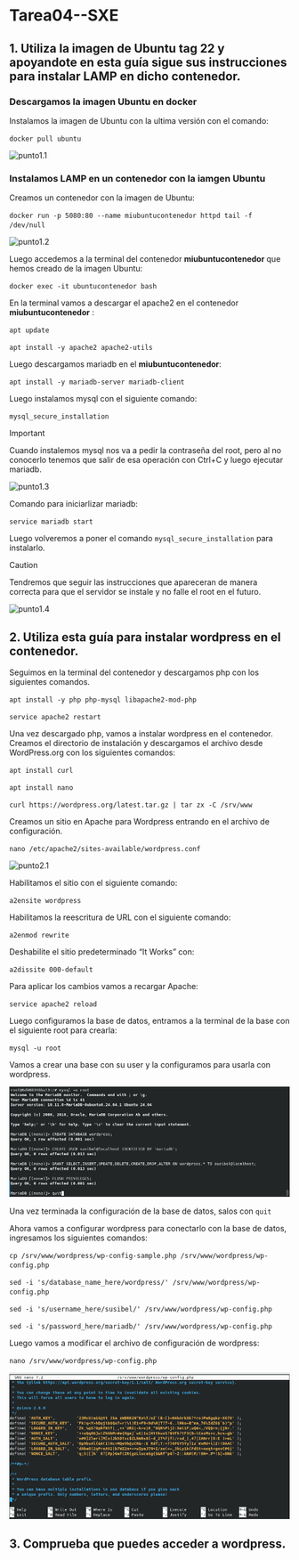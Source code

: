 # Tarea04--SXE

## 1. Utiliza la imagen de Ubuntu tag 22 y apoyandote en esta guía sigue sus instrucciones para instalar LAMP en dicho contenedor.

### Descargamos la imagen Ubuntu en docker
Instalamos la imagen de Ubuntu con la ultima versión con el comando:

``docker pull ubuntu``

![punto1.1](Imagen1_1.png)

### Instalamos LAMP en un contenedor con la iamgen Ubuntu
Creamos un contenedor con la imagen de Ubuntu:

``docker run -p 5080:80 --name miubuntucontenedor httpd tail -f /dev/null``

![punto1.2](Imagen1_2.png)

Luego accedemos a la terminal del contenedor **miubuntucontenedor** que hemos creado de la imagen Ubuntu:

``docker exec -it ubuntucontenedor bash``

En la terminal vamos a descargar el apache2 en el contenedor **miubuntucontenedor** :

``apt update``

``apt install -y apache2 apache2-utils``

Luego descargamos mariadb en el **miubuntucontenedor**:

 ``apt install -y mariadb-server mariadb-client``

Luego instalamos mysql con el siguiente comando:

``mysql_secure_installation``


> [!IMPORTANT]
> Cuando instalemos mysql nos va a pedir la contraseña del root, pero al no conocerlo tenemos  que salir de esa operación con Ctrl+C y luego ejecutar mariadb.

![punto1.3](Imagen1_3.png)

Comando para iniciarlizar mariadb:

``service mariadb start``

Luego volveremos a poner el comando ``mysql_secure_installation`` para instalarlo.

> [!CAUTION]
> Tendremos que seguir las instrucciones que apareceran de manera correcta para que el servidor se instale y no falle el root en el futuro.

![punto1.4](Imagen1_4.png)


## 2. Utiliza esta guía para instalar wordpress en el contenedor.
Seguimos en la terminal del contenedor y descargamos php con los siguientes comandos.

``apt install -y php php-mysql libapache2-mod-php``

``service apache2 restart``

Una vez descargado php, vamos a instalar wordpress en el contenedor. Creamos el directorio de instalación y descargamos el archivo desde WordPress.org con los siguientes comandos:

``apt install curl``

``apt install nano``

``curl https://wordpress.org/latest.tar.gz | tar zx -C /srv/www``

Creamos un sitio en Apache para Wordpress entrando en el archivo de configuración.

``nano /etc/apache2/sites-available/wordpress.conf``

![punto2.1](Imagenes/punto2_1.png)

Habilitamos el sitio con el siguiente comando:

``a2ensite wordpress``

Habilitamos la reescritura de URL con el siguiente comando:

``a2enmod rewrite``

Deshabilite el sitio predeterminado “It Works” con:

``a2dissite 000-default``

Para aplicar los cambios vamos a recargar Apache:

``service apache2 reload``

Luego configuramos la base de datos, entramos a la terminal de la base con el siguiente root para crearla:

``mysql -u root``

Vamos a crear una base con su user y la configuramos para usarla con wordpress.

![punto2.2](Imagenes/punto2_2.png)

Una vez terminada la configuración de la base de datos, salos con ``quit``

Ahora vamos a configurar wordpress para conectarlo con la base de datos, ingresamos los siguientes comandos:

``cp /srv/www/wordpress/wp-config-sample.php /srv/www/wordpress/wp-config.php``

``sed -i 's/database_name_here/wordpress/' /srv/www/wordpress/wp-config.php``

``sed -i 's/username_here/susibel/' /srv/www/wordpress/wp-config.php``

``sed -i 's/password_here/mariadb/' /srv/www/wordpress/wp-config.php``

Luego vamos a modificar el archivo de configuración de wordpress:

``nano /srv/www/wordpress/wp-config.php``


![punto2.3](Imagenes/punto2_3.png)


## 3. Comprueba que puedes acceder a wordpress. 

